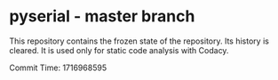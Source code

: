 # pyserial - master branch

This repository contains the frozen state of the repository.
Its history is cleared. It is used only for static code
analysis with Codacy.

Commit Time: 1716968595